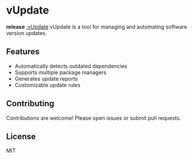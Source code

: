# vUpdate

**release** [:vUpdate](https://github.com/gurraoptimus/vUpdate/releases)
vUpdate is a tool for managing and automating software version updates.

## Features

- Automatically detects outdated dependencies
- Supports multiple package managers
- Generates update reports
- Customizable update rules

<!-- ## Installation

```bash
npm install -g vupdate
```

## Usage

```bash
vupdate [options]
``` -->

## Contributing

Contributions are welcome! Please open issues or submit pull requests.

## License

MIT
